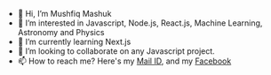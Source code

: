 - 👋 Hi, I’m Mushfiq Mashuk
- 👀 I’m interested in Javascript, Node.js, React.js, Machine Learning, Astronomy and Physics
- 🌱 I’m currently learning Next.js
- 💞️ I’m looking to collaborate on any Javascript project.
- 📫 How to reach me? Here's my [Mail ID](mushfiqmashuk96@gmail.com), and my [Facebook](https://www.facebook.com/mushfiq.mashuk.3)

<!---
MushfiqMashuk/MushfiqMashuk is a ✨ special ✨ repository because its `README.md` (this file) appears on your GitHub profile.
You can click the Preview link to take a look at your changes.
--->

